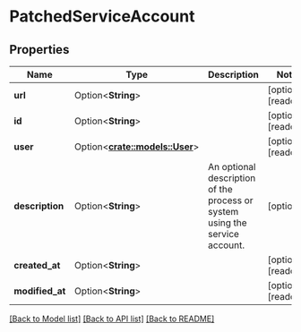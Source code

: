 # PatchedServiceAccount

## Properties

Name | Type | Description | Notes
------------ | ------------- | ------------- | -------------
**url** | Option<**String**> |  | [optional][readonly]
**id** | Option<**String**> |  | [optional][readonly]
**user** | Option<[**crate::models::User**](User.md)> |  | [optional][readonly]
**description** | Option<**String**> | An optional description of the process or system using the service account. | [optional]
**created_at** | Option<**String**> |  | [optional][readonly]
**modified_at** | Option<**String**> |  | [optional][readonly]

[[Back to Model list]](../README.md#documentation-for-models) [[Back to API list]](../README.md#documentation-for-api-endpoints) [[Back to README]](../README.md)


